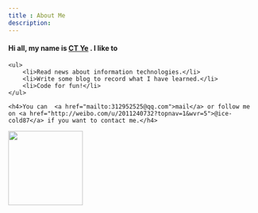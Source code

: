 ```yaml
---
title : About Me
description:
---
```

<div class="span7">
	<h4>Hi all, my name is <a href="http://ice-cold.ruhoh.com">CT Ye</a> . I like to</h4>

	<ul>
   		<li>Read news about information technologies.</li>
   		<li>Write some blog to record what I have learned.</li>
   		<li>Code for fun!</li>
	</ul> 

	<h4>You can  <a href="mailto:312952525@qq.com">mail</a> or follow me on <a href="http://weibo.com/u/2011240732?topnav=1&wvr=5">@ice-cold87</a> if you want to contact me.</h4>
</div>

<div class="span3">
    <img src="/assets/media/sw.png" width="150"/>
</div>

